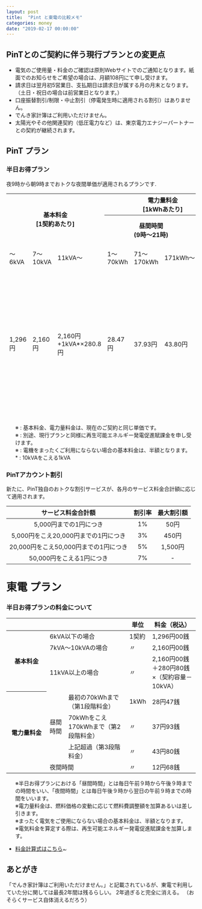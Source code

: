 ```yaml
---
layout: post
title:  "Pint と東電の比較メモ"
categories: money
date: "2019-02-17 00:00:00"
---
```


## PinTとのご契約に伴う現行プランとの変更点

- 電気のご使用量・料金のご確認は原則Webサイトでのご通知となります。紙面でのお知らせをご希望の場合は、月額108円にて申し受けます。
- 請求日は翌月初5営業日、支払期日は請求日が属する月の月末となります。（土日・祝日の場合は前営業日となります。）
- 口座振替割引/制限・中止割引（停電発生時に適用される割引）はありません。
- でんき家計簿はご利用いただけません。
- 太陽光やその他関連契約（低圧電力など）は、東京電力エナジーパートナーとの契約が継続されます。

## PinT プラン

### 半日お得プラン

夜9時から朝9時までおトクな夜間単価が適用されるプランです.

<table>
<thead>
<tr>
<th rowspan="2" colspan="3">基本料金<br>[1契約あたり]</th>
<th colspan="4">電力量料金<br>[1kWhあたり]</th>
<th rowspan="3">燃料費調整</th>
</tr>
<tr>
<th colspan="3">昼間時間<br>(9時〜21時)</th>
<th rowspan="2">夜間時間<br>(21時〜翌9時)</th>
</tr>
<tr>
<td>〜6kVA</td>
<td>7〜10kVA</td>
<td>11kVA〜</td>
<td>1〜70kWh</td>
<td>71〜170kWh</td>
<td>171kWh〜</td>
</tr>
<tr>
<td>1,296円</td>
<td>2,160円</td>
<td>2,160円<br>+1kVA*×280.8円</td>
<td>28.47円</td>
<td>37.93円</td>
<td>43.80円</td>
<td>12.68円</td>
<td>東京電力エナジーパートナーと同じ</td>
</tr>
</thead>
</table>

<ul style="list-style: none;">
<li>※ : 基本料金、電力量料金は、現在のご契約と同じ単価です。</li>
<li>※ : 別途、現行プランと同様に再生可能エネルギー発電促進賦課金を申し受けます。</li>
<li>※ : 電機をまったくご利用にならない場合の基本料金は、半額となります。</li>
<li>* : 10kVAをこえる1kVA</li>
</ul>

### PinTアカウント割引

新たに、PinT独自のおトクな割引サービスが、各月のサービス料金合計額に応じて適用されます。

|サービス料金合計額|割引率|最大割引額|
|:-:|:-:|:-:|
|5,000円までの1円につき|1%|50円|
|5,000円をこえ20,000円までの1円につき|3%|450円|
|20,000円をこえ50,000円までの1円につき|5%|1,500円|
|50,000円をこえる1円につき|7%|-|

# 東電 プラン

### 半日お得プランの料金について
<div>
<table class="table-01">
<colgroup>
<col width="22%">
<col width="10%">
<col width="33%">
<col width="10%">
<col width="25%">
</colgroup>
<thead>
<tr>
<th colspan="3"></th>
<th>単位</th>
<th>料金（税込）</th>
</tr>
</thead>
<tbody class="tbody-01">
<tr>
<th rowspan="3">基本料金</th>
<td colspan="2">6kVA以下の場合</td>
<td class="center">1契約</td>
<td class="center">1,296円00銭</td>
</tr>
<tr>
<td colspan="2">7kVA～10kVAの場合</td>
<td class="center">〃</td>
<td class="center">2,160円00銭</td>
</tr>
<tr>
<td colspan="2">11kVA以上の場合</td>
<td class="center">〃</td>
<td class="center">2,160円00銭＋280円80銭×（契約容量－10kVA）</td>
</tr>
<tr>
<th rowspan="4">電力量料金</th>
<td rowspan="3">昼間時間</td>
<td>最初の70kWhまで（第1段階料金）</td>
<td class="center">1kWh</td>
<td class="center">28円47銭</td>
</tr>
<tr>
<td>70kWhをこえ170kWhまで（第2段階料金）</td>
<td class="center">〃</td>
<td class="center">37円93銭</td>
</tr>
<tr>
<td>上記超過（第3段階料金）</td>
<td class="center">〃</td>
<td class="center">43円80銭</td>
</tr>
<tr>
<td colspan="2">夜間時間</td>
<td class="center">〃</td>
<td class="center">12円68銭</td>
</tr>
</tbody>
</table>
<ul class="list-notice-01 mt05"  style="list-style: none;">
<li><span class="notice">※</span>半日お得プランにおける「昼間時間」とは毎日午前９時から午後９時までの時間をいい、「夜間時間」とは毎日午後９時から翌日の午前９時までの時間をいいます。 </li>
<li><span class="notice">※</span>電力量料金は、燃料価格の変動に応じて燃料費調整額を加算あるいは差し引きます。 </li>
<li><span class="notice">※</span>まったく電気をご使用にならない場合の基本料金は、半額となります。 </li>
<li><span class="notice">※</span>電気料金を算定する際は、再生可能エネルギー発電促進賦課金を加算します。</li>
</ul>
<ul class="list-link-02 mb00">
<li><a href="/ep/private/plan2/chargelist04.html#sec08" target="_blank">料金計算式はこちら</a><img class="link-window-01" height="9" alt="新しいウィンドウで開く" src="/common/images/icon/icon_window_01.gif" width="11"></li>
</ul></div><!-- /.accordion-block --></div>


## あとがき

「でんき家計簿はご利用いただけません。」と記載されているが、東電で利用していた分に関しては最長2年間は残るらしい。
2年過ぎると完全に消える。
（おそらくサービス自体消えるだろう）
